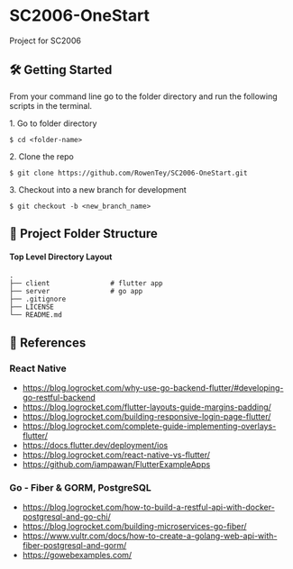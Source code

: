 # SC2006-OneStart

Project for SC2006

## 🛠 Getting Started

From your command line go to the folder directory and run the following scripts in the terminal.

1\. Go to folder directory

```terminal
$ cd <folder-name>
```

2\. Clone the repo

```terminal
$ git clone https://github.com/RowenTey/SC2006-OneStart.git
```

3\. Checkout into a new branch for development

```terminal
$ git checkout -b <new_branch_name>
```

## 📂 Project Folder Structure

#### Top Level Directory Layout

```terminal
.
├── client               # flutter app
├── server               # go app
├── .gitignore
├── LICENSE
└── README.md
```

## 📖 References

### React Native

- https://blog.logrocket.com/why-use-go-backend-flutter/#developing-go-restful-backend
- https://blog.logrocket.com/flutter-layouts-guide-margins-padding/
- https://blog.logrocket.com/building-responsive-login-page-flutter/
- https://blog.logrocket.com/complete-guide-implementing-overlays-flutter/
- https://docs.flutter.dev/deployment/ios
- https://blog.logrocket.com/react-native-vs-flutter/
- https://github.com/iampawan/FlutterExampleApps

### Go - Fiber & GORM, PostgreSQL

- https://blog.logrocket.com/how-to-build-a-restful-api-with-docker-postgresql-and-go-chi/
- https://blog.logrocket.com/building-microservices-go-fiber/
- https://www.vultr.com/docs/how-to-create-a-golang-web-api-with-fiber-postgresql-and-gorm/
- https://gowebexamples.com/
